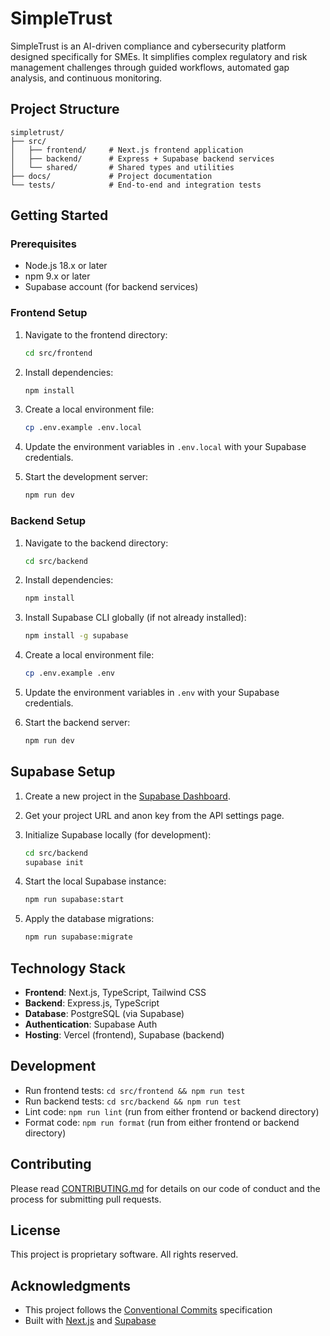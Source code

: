 # SimpleTrust

SimpleTrust is an AI-driven compliance and cybersecurity platform designed specifically for SMEs. It simplifies complex regulatory and risk management challenges through guided workflows, automated gap analysis, and continuous monitoring.

## Project Structure

```
simpletrust/
├── src/
│   ├── frontend/     # Next.js frontend application
│   ├── backend/      # Express + Supabase backend services
│   └── shared/       # Shared types and utilities
├── docs/             # Project documentation
└── tests/            # End-to-end and integration tests
```

## Getting Started

### Prerequisites

- Node.js 18.x or later
- npm 9.x or later
- Supabase account (for backend services)

### Frontend Setup

1. Navigate to the frontend directory:
   ```bash
   cd src/frontend
   ```

2. Install dependencies:
   ```bash
   npm install
   ```

3. Create a local environment file:
   ```bash
   cp .env.example .env.local
   ```
   
4. Update the environment variables in `.env.local` with your Supabase credentials.

5. Start the development server:
   ```bash
   npm run dev
   ```

### Backend Setup

1. Navigate to the backend directory:
   ```bash
   cd src/backend
   ```

2. Install dependencies:
   ```bash
   npm install
   ```

3. Install Supabase CLI globally (if not already installed):
   ```bash
   npm install -g supabase
   ```

4. Create a local environment file:
   ```bash
   cp .env.example .env
   ```
   
5. Update the environment variables in `.env` with your Supabase credentials.

6. Start the backend server:
   ```bash
   npm run dev
   ```

## Supabase Setup

1. Create a new project in the [Supabase Dashboard](https://app.supabase.com).

2. Get your project URL and anon key from the API settings page.

3. Initialize Supabase locally (for development):
   ```bash
   cd src/backend
   supabase init
   ```

4. Start the local Supabase instance:
   ```bash
   npm run supabase:start
   ```

5. Apply the database migrations:
   ```bash
   npm run supabase:migrate
   ```

## Technology Stack

- **Frontend**: Next.js, TypeScript, Tailwind CSS
- **Backend**: Express.js, TypeScript
- **Database**: PostgreSQL (via Supabase)
- **Authentication**: Supabase Auth
- **Hosting**: Vercel (frontend), Supabase (backend)

## Development

- Run frontend tests: `cd src/frontend && npm run test`
- Run backend tests: `cd src/backend && npm run test`
- Lint code: `npm run lint` (run from either frontend or backend directory)
- Format code: `npm run format` (run from either frontend or backend directory)

## Contributing

Please read [CONTRIBUTING.md](CONTRIBUTING.md) for details on our code of conduct and the process for submitting pull requests.

## License

This project is proprietary software. All rights reserved.

## Acknowledgments

- This project follows the [Conventional Commits](https://www.conventionalcommits.org/) specification
- Built with [Next.js](https://nextjs.org/) and [Supabase](https://supabase.com/) 